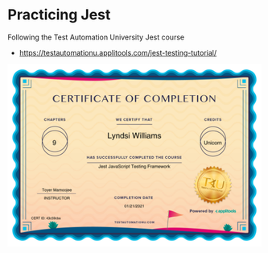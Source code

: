 # Practicing Jest
Following the Test Automation University Jest course
- https://testautomationu.applitools.com/jest-testing-tutorial/

![Jest Testing Certificate](jest-cert.png "Jest Testing Certificate")